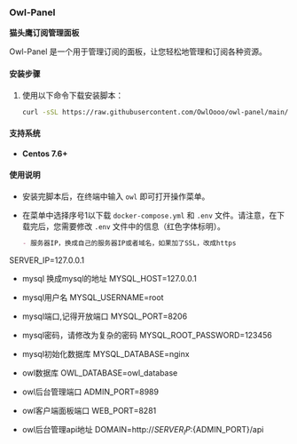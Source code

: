

### Owl-Panel

**猫头鹰订阅管理面板**

Owl-Panel 是一个用于管理订阅的面板，让您轻松地管理和订阅各种资源。

#### 安装步骤

1. 使用以下命令下载安装脚本：

   ```bash
   curl -sSL https://raw.githubusercontent.com/OwlOooo/owl-panel/main/install.sh -o install.sh && sh install.sh

#### 支持系统

- **Centos 7.6+**

#### 使用说明

- 安装完脚本后，在终端中输入 `owl` 即可打开操作菜单。

- 在菜单中选择序号1以下载 `docker-compose.yml` 和 `.env` 文件。请注意，在下载完后，您需要修改 `.env` 文件中的信息（红色字体标明）。



  ```markdown
  - 服务器IP，换成自己的服务器IP或者域名，如果加了SSL，改成https
SERVER_IP=127.0.0.1

 - mysql 换成mysql的地址
MYSQL_HOST=127.0.0.1

 - mysql用户名
MYSQL_USERNAME=root

 - mysql端口,记得开放端口
MYSQL_PORT=8206

 - mysql密码，请修改为复杂的密码
MYSQL_ROOT_PASSWORD=123456

 - mysql初始化数据库
MYSQL_DATABASE=nginx

 - owl数据库
OWL_DATABASE=owl_database

 - owl后台管理端口
ADMIN_PORT=8989

 - owl客户端面板端口
WEB_PORT=8281

 - owl后台管理api地址
DOMAIN=http://${SERVER_IP}:${ADMIN_PORT}/api
  
